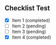 ## Checklist Test

- [x] Item 1 (completed)
- [ ] Item 2 (pending)
- [ ] Item 3 (pending)
- [x] Item 4 (completed)
